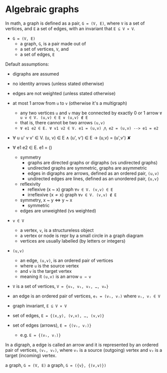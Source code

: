 # Algebraic graphs

In math, a graph is defined as a pair, `G = (V, E)`, where `V` is a set of vertices, and `E` a set of edges, with an invariant that `E ⊆ V ⨯ V`.

- `G = (V, E)`
  - a graph, `G`, is a pair made out of
  - a set of vertices, `V`, and
  - a set of edges, `E`

Default assumptions:
- digraphs are assumed
- no identity arrows (unless stated otherwise)
- edges are not weighted (unless stated otherwise)
- at most 1 arrow from `u` to `v` (otherwise it's a multigraph)
  - any two vertices `u` and `v` may be connected by exactly 0 or 1 arrow
    `∀ u v ∈ V. (u,v) ∈ E ∨ (u,v) ∉ E`
  - that is, there cannot be two arrows `(u,v)`
  - `∀ e1 e2 ∈ E. ∀ v1 v2 ∈ V. e1 = (u,v) ⋀ e2 = (u,v) --> e1 = e2`

- ∀ u u' v v' ∈ V. (u, v) ∈ E ∧ (u', v') ∈ E -> (u,v) = (u',v')  ✘
- ∀ e1 e2 ∈ E. e1 = ()



  - symmetry
    - graphs are directed graphs or digraphs (vs undirected graphs)
    - undirected graphs are symmetric, graphs are asymmetric
    - edges in digraphs are arrows, defined as an ordered pair, `(u,v)`
    - undirected edges are lines, defined as an unordered pair, `{u,v}`
  - reflexivity
    - reflexive (x ~ x) graph   `∀v ∈ V. (v,v) ∈ E`
    - irreflexive (x ≁ x) graph `∀v ∈ V. (v,v) ∉ E`
  - symmetry, x ~ y <=> y ~ x
    - symmetric
  - edges are unweighted (vs weighted)


- `v ∈ V`
  - a vertex, `v`, is a structureless object
  - a vertex or node is repr by a small circle in a graph diagram
  - vertices are usually labelled (by letters or integers)

- `(u,v)`
  - an edge, `(u,v)`, is an ordered pair of vertices
  - where `u` is the source vertex
  - and `v` is the target vertex
  - meaning it `(u,v)` is an arrow `u → v`

- `V` is a set of vertices, `V = {v₀, v₁, v₂, …, vₘ}`
- an edge is an ordered pair of vertices, `e₁ = (vᵢ, vⱼ)` where `vᵢ, vⱼ ∈ V`

- graph invariant, `E ⊆ V ⨯ V`

- set of edges, `E = {(x,y), (v,v), …, (v,v)}`

- set of edges (arrows), `E = {(vᵢ, vⱼ)}`
  - e.g. `E = {(vᵢ, vⱼ)}` 


In a digraph, a edge is called an arrow and it is represented by an ordered pair of vertices, `(v₁, v₂)`, where `v₁` is a source (outgoing) vertex and `v₂` is a target (incoming) vertex.

a graph, `G = (V, E)`
a graph, `G = ({v}, {(v,v)})`
